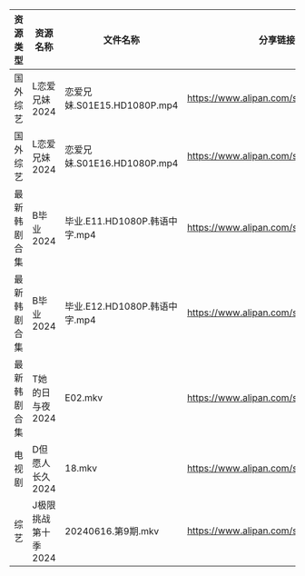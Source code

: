 | 资源类型   | 资源名称         | 文件名称                    | 分享链接                                 | 更新时间                |
| ------ | ------------ | ----------------------- | ------------------------------------ | ------------------- |
| 国外综艺   | L恋爱兄妹2024    | 恋爱兄妹.S01E15.HD1080P.mp4 | https://www.alipan.com/s/sph3YWik2LZ | 2024-06-17 00:07:39 |
| 国外综艺   | L恋爱兄妹2024    | 恋爱兄妹.S01E16.HD1080P.mp4 | https://www.alipan.com/s/sph3YWik2LZ | 2024-06-17 00:07:39 |
| 最新韩剧合集 | B毕业2024      | 毕业.E11.HD1080P.韩语中字.mp4 | https://www.alipan.com/s/fop9uyywL8B | 2024-06-17 00:05:08 |
| 最新韩剧合集 | B毕业2024      | 毕业.E12.HD1080P.韩语中字.mp4 | https://www.alipan.com/s/fop9uyywL8B | 2024-06-17 00:05:08 |
| 最新韩剧合集 | T她的日与夜2024   | E02.mkv                 | https://www.alipan.com/s/nnyTdgGkMzK | 2024-06-17 00:09:13 |
| 电视剧    | D但愿人长久2024   | 18.mkv                  | https://www.alipan.com/s/FhuZUhrsRyc | 2024-06-17 00:05:11 |
| 综艺     | J极限挑战第十季2024 | 20240616.第9期.mkv        | https://www.alipan.com/s/AVDbVKDwyT9 | 2024-06-17 00:07:32 |
